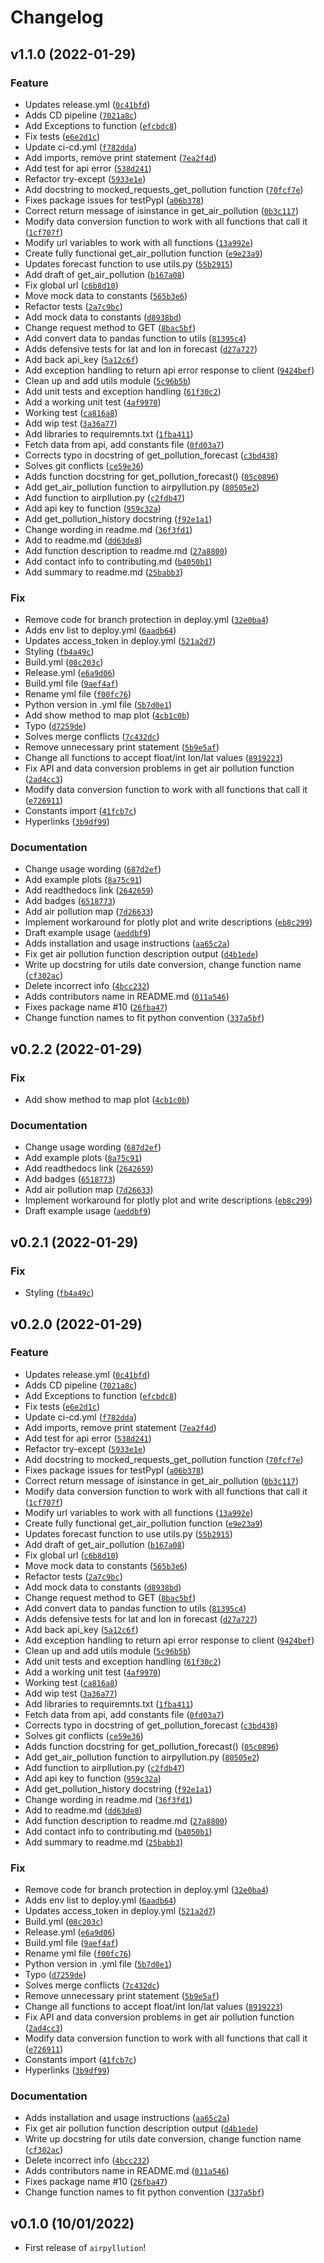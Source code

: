 # Changelog

<!--next-version-placeholder-->

## v1.1.0 (2022-01-29)
### Feature
* Updates release.yml ([`0c41bfd`](https://github.com/UBC-MDS/airpyllution/commit/0c41bfd8884bbb813b057012dd37d00a0dab156f))
* Adds CD pipeline ([`7021a8c`](https://github.com/UBC-MDS/airpyllution/commit/7021a8c4d91efe84823b07c959fa9dbeede7a7fb))
* Add Exceptions to function ([`efcbdc8`](https://github.com/UBC-MDS/airpyllution/commit/efcbdc84502d714efa755335cc65c90a9fc63549))
* Fix tests ([`e6e2d1c`](https://github.com/UBC-MDS/airpyllution/commit/e6e2d1cbfe1581a7ae95959490dec019b60bf363))
* Update ci-cd.yml ([`f782dda`](https://github.com/UBC-MDS/airpyllution/commit/f782dda23359d7803d2d63ec8854e1c3da5c538b))
* Add imports, remove print statement ([`7ea2f4d`](https://github.com/UBC-MDS/airpyllution/commit/7ea2f4d69ae0d5b336933628918df9fc3608c69c))
* Add test for api error ([`538d241`](https://github.com/UBC-MDS/airpyllution/commit/538d2418494032c8260e579a4f781fb811ad60f6))
* Refactor try-except ([`5933e1e`](https://github.com/UBC-MDS/airpyllution/commit/5933e1e4a11ee95ccb5e9cbf30096b2d89095004))
* Add docstring to mocked_requests_get_pollution function ([`70fcf7e`](https://github.com/UBC-MDS/airpyllution/commit/70fcf7ea571bdac1aeaad7e83fd25cdcbdb80aee))
* Fixes package issues for testPypI ([`a06b378`](https://github.com/UBC-MDS/airpyllution/commit/a06b378e902e09573654d66f0163236d401efdd6))
* Correct return message of isinstance in get_air_pollution ([`0b3c117`](https://github.com/UBC-MDS/airpyllution/commit/0b3c1172ec1f63acfba70cea06508d96cf4eb2a2))
* Modify data conversion function to work with all functions that call it ([`1cf707f`](https://github.com/UBC-MDS/airpyllution/commit/1cf707f52923a8bbd506e4b2e9b68c8022f785c5))
* Modify url variables to work with all functions ([`13a992e`](https://github.com/UBC-MDS/airpyllution/commit/13a992eeb811d6653c1af76a6fe44f51e70a05ed))
* Create fully functional get_air_pollution function ([`e9e23a9`](https://github.com/UBC-MDS/airpyllution/commit/e9e23a9ab406e5c661115fc7f8dd4092aa7cfed5))
* Updates forecast function to use utils.py ([`55b2915`](https://github.com/UBC-MDS/airpyllution/commit/55b291570bf6236a77a9a3442174b2fd9c1c66b5))
* Add draft of get_air_pollution ([`b167a08`](https://github.com/UBC-MDS/airpyllution/commit/b167a0811556f61d1e011144aec2949dabcd9b90))
* Fix global url ([`c6b8d10`](https://github.com/UBC-MDS/airpyllution/commit/c6b8d1037afcd9585c84e69595a291cbc6cdb8be))
* Move mock data to constants ([`565b3e6`](https://github.com/UBC-MDS/airpyllution/commit/565b3e62fa66d56254e75db9cb825064ab5ce836))
* Refactor tests ([`2a7c9bc`](https://github.com/UBC-MDS/airpyllution/commit/2a7c9bc128e498bc880362afe2a9831c0fbcd747))
* Add mock data to constants ([`d8938bd`](https://github.com/UBC-MDS/airpyllution/commit/d8938bd15a54443becbaa62ebfab91f23a402043))
* Change request method to GET ([`8bac5bf`](https://github.com/UBC-MDS/airpyllution/commit/8bac5bfa220d8db52be5ca771e16ebdba03de3f2))
* Add convert data to pandas function to utils ([`81395c4`](https://github.com/UBC-MDS/airpyllution/commit/81395c46f59f8573a8e2aa1b6f5e3a902885beea))
* Adds defensive tests for lat and lon in forecast ([`d27a727`](https://github.com/UBC-MDS/airpyllution/commit/d27a727abc6a5c1083905019ae6cadc1914d571e))
* Add back api_key ([`5a12c6f`](https://github.com/UBC-MDS/airpyllution/commit/5a12c6f14cce5f19f76015d482d039243fa36ed6))
* Add exception handling to return api error response to client ([`9424bef`](https://github.com/UBC-MDS/airpyllution/commit/9424bef3073794542f11f7128fc8fff14bfd5b3b))
* Clean up and add utils module ([`5c96b5b`](https://github.com/UBC-MDS/airpyllution/commit/5c96b5b8fd257d9de0699488ec6382a197f4db72))
* Add unit tests and exception handling ([`61f30c2`](https://github.com/UBC-MDS/airpyllution/commit/61f30c2c47937019229983c106b9b96979c8ad02))
* Add a working unit test ([`4af9970`](https://github.com/UBC-MDS/airpyllution/commit/4af997099add9850c0b6afe403021658e7ec3378))
* Working test ([`ca816a8`](https://github.com/UBC-MDS/airpyllution/commit/ca816a8e9e6ef3b1ce2d46b66b9fb95826446b9b))
* Add wip test ([`3a36a77`](https://github.com/UBC-MDS/airpyllution/commit/3a36a77356807af29167986cf130ec68f0a56473))
* Add libraries to requiremnts.txt ([`1fba411`](https://github.com/UBC-MDS/airpyllution/commit/1fba411fd2d29fb64df84db99d52a7528076c8b5))
* Fetch data from api, add constants file ([`0fd03a7`](https://github.com/UBC-MDS/airpyllution/commit/0fd03a75963216edb731446c0e0650a0fe857b84))
* Corrects typo in docstring of get_pollution_forecast ([`c3bd438`](https://github.com/UBC-MDS/airpyllution/commit/c3bd4382e80c307a6966a48866f0b845d4510a6a))
* Solves git conflicts ([`ce59e36`](https://github.com/UBC-MDS/airpyllution/commit/ce59e36196d6a12279931dd40654538056c6616b))
* Adds function docstring for get_pollution_forecast() ([`05c0896`](https://github.com/UBC-MDS/airpyllution/commit/05c08962c691c24bb82f60841ecfc79adea11c48))
* Add get_air_pollution function to airpyllution.py ([`80505e2`](https://github.com/UBC-MDS/airpyllution/commit/80505e27640220069093faa2be302e7a43a1781d))
* Add function to airpllution.py ([`c2fdb47`](https://github.com/UBC-MDS/airpyllution/commit/c2fdb471a732c09c1b6ef8aa3a47597bbeb9e709))
* Add api key to function ([`959c32a`](https://github.com/UBC-MDS/airpyllution/commit/959c32a267c149d4170d53044830fab90e1d4fa1))
* Add get_pollution_history docstring ([`f92e1a1`](https://github.com/UBC-MDS/airpyllution/commit/f92e1a165634c5accc61f84d92db09d04daa1e6f))
* Change wording in readme.md ([`36f3fd1`](https://github.com/UBC-MDS/airpyllution/commit/36f3fd11e6133c273054eddd9f0f65ece8ed6594))
* Add to readme.md ([`dd63de8`](https://github.com/UBC-MDS/airpyllution/commit/dd63de85baec6f590ab6cd2f9e22e2f8c5072ccc))
* Add function description to readme.md ([`27a8800`](https://github.com/UBC-MDS/airpyllution/commit/27a8800b597d7644bd75038fce4f3f4ab04cbc76))
* Add contact info to contributing.md ([`b4050b1`](https://github.com/UBC-MDS/airpyllution/commit/b4050b18a140750e71c158a5a25af0fda827419e))
* Add summary to readme.md ([`25babb3`](https://github.com/UBC-MDS/airpyllution/commit/25babb34a6315f627fbd71e6d1a407130561f584))

### Fix
* Remove code for branch protection in deploy.yml ([`32e0ba4`](https://github.com/UBC-MDS/airpyllution/commit/32e0ba4ff57bd0df42423d876c4356df13d53450))
* Adds env list to deploy.yml ([`6aadb64`](https://github.com/UBC-MDS/airpyllution/commit/6aadb64671f6998f2a9ac4f27f8f63ff5c2fe41e))
* Updates access_token in deploy.yml ([`521a2d7`](https://github.com/UBC-MDS/airpyllution/commit/521a2d74dc7fe259cdee0895cad66a5bbeacacbc))
* Styling ([`fb4a49c`](https://github.com/UBC-MDS/airpyllution/commit/fb4a49c67466dc12da07924417ae896da611aff8))
* Build.yml ([`08c203c`](https://github.com/UBC-MDS/airpyllution/commit/08c203ca6ab2b2ee46577f70a9ff1faa4d501771))
* Release.yml ([`e6a9d06`](https://github.com/UBC-MDS/airpyllution/commit/e6a9d065ea4f0d6741215dcdadba344f4c21d96c))
* Build.yml file ([`9aef4af`](https://github.com/UBC-MDS/airpyllution/commit/9aef4af984a2f7dc503d99961c60f5f0326fded9))
* Rename yml file ([`f00fc76`](https://github.com/UBC-MDS/airpyllution/commit/f00fc765bcd718ad2a72cc978e059ce7cf0fed70))
* Python version in .yml file ([`5b7d0e1`](https://github.com/UBC-MDS/airpyllution/commit/5b7d0e1e8f01786f40acae60fad4e93787fd9a9a))
* Add show method to map plot ([`4cb1c0b`](https://github.com/UBC-MDS/airpyllution/commit/4cb1c0b650c693d94a3319e602b824cca7695c9e))
* Typo ([`d7259de`](https://github.com/UBC-MDS/airpyllution/commit/d7259dead00d6eec16a8f4232e5411cfa0b5c0d7))
* Solves merge conflicts ([`7c432dc`](https://github.com/UBC-MDS/airpyllution/commit/7c432dc2f305be74923a4bfcbf64e76013475124))
* Remove unnecessary print statement ([`5b9e5af`](https://github.com/UBC-MDS/airpyllution/commit/5b9e5af4fcac6ba8c43806006721089108d50c48))
* Change all functions to accept float/int lon/lat values ([`8919223`](https://github.com/UBC-MDS/airpyllution/commit/8919223be5250151b093578d9faf2b4ce0a64a35))
* Fix API and data conversion problems in get air pollution function ([`2ad4cc3`](https://github.com/UBC-MDS/airpyllution/commit/2ad4cc330742c58d32b7d065ec5fbcf564be6bd5))
* Modify data conversion function to work with all functions that call it ([`e726911`](https://github.com/UBC-MDS/airpyllution/commit/e7269113282259b0f69b513b26b11a2d6ea78c3b))
* Constants import ([`41fcb7c`](https://github.com/UBC-MDS/airpyllution/commit/41fcb7cda2704ed7a374ab8240acc2e04a823086))
* Hyperlinks ([`3b9df99`](https://github.com/UBC-MDS/airpyllution/commit/3b9df9955f78c37ed3f653da7207602558a65b9a))

### Documentation
* Change usage wording ([`687d2ef`](https://github.com/UBC-MDS/airpyllution/commit/687d2efa5fb4c962fe0fb03cf0534f5a2425142e))
* Add example plots ([`8a75c91`](https://github.com/UBC-MDS/airpyllution/commit/8a75c9161f474152ad51f9161464253435d99cd0))
* Add readthedocs link ([`2642659`](https://github.com/UBC-MDS/airpyllution/commit/2642659a12039bfd0b8708b89a1e06e26c74640d))
* Add badges ([`6518773`](https://github.com/UBC-MDS/airpyllution/commit/6518773ded518fe646d969d2fcee6a85b91f1834))
* Add air pollution map ([`7d26633`](https://github.com/UBC-MDS/airpyllution/commit/7d26633f197631d8b5b19591c041e74bdf1978da))
* Implement workaround for plotly plot and write descriptions ([`eb8c299`](https://github.com/UBC-MDS/airpyllution/commit/eb8c29976cb9ee1fad4e075d22b3e1720fa7f49a))
* Draft example usage ([`aeddbf9`](https://github.com/UBC-MDS/airpyllution/commit/aeddbf9e1f7096645a46dedf7b380182ec33f612))
* Adds installation and usage instructions ([`aa65c2a`](https://github.com/UBC-MDS/airpyllution/commit/aa65c2a652fc41fb93a48fd19d3103943e45f502))
* Fix get air pollution function description output ([`d4b1ede`](https://github.com/UBC-MDS/airpyllution/commit/d4b1ede7dde2e596cc7f7c86d7f7c5ed27439d06))
* Write up docstring for utils date conversion, change function name ([`cf302ac`](https://github.com/UBC-MDS/airpyllution/commit/cf302acc27cfada707f3250c71d013c30e31bf3e))
* Delete incorrect info ([`4bcc232`](https://github.com/UBC-MDS/airpyllution/commit/4bcc232ca325be0cd24f71975d7f86046a00a509))
* Adds contributors name in README.md ([`011a546`](https://github.com/UBC-MDS/airpyllution/commit/011a54641703b689c50c01879443bed8af9ec38d))
* Fixes package name #10 ([`26fba47`](https://github.com/UBC-MDS/airpyllution/commit/26fba47f01cad176c3f171fa5fa8123576c6fefc))
* Change function names to fit python convention ([`337a5bf`](https://github.com/UBC-MDS/airpyllution/commit/337a5bfa60594bebcc12ccaf2f3898880f47e08a))

## v0.2.2 (2022-01-29)
### Fix
* Add show method to map plot ([`4cb1c0b`](https://github.com/UBC-MDS/airpyllution/commit/4cb1c0b650c693d94a3319e602b824cca7695c9e))

### Documentation
* Change usage wording ([`687d2ef`](https://github.com/UBC-MDS/airpyllution/commit/687d2efa5fb4c962fe0fb03cf0534f5a2425142e))
* Add example plots ([`8a75c91`](https://github.com/UBC-MDS/airpyllution/commit/8a75c9161f474152ad51f9161464253435d99cd0))
* Add readthedocs link ([`2642659`](https://github.com/UBC-MDS/airpyllution/commit/2642659a12039bfd0b8708b89a1e06e26c74640d))
* Add badges ([`6518773`](https://github.com/UBC-MDS/airpyllution/commit/6518773ded518fe646d969d2fcee6a85b91f1834))
* Add air pollution map ([`7d26633`](https://github.com/UBC-MDS/airpyllution/commit/7d26633f197631d8b5b19591c041e74bdf1978da))
* Implement workaround for plotly plot and write descriptions ([`eb8c299`](https://github.com/UBC-MDS/airpyllution/commit/eb8c29976cb9ee1fad4e075d22b3e1720fa7f49a))
* Draft example usage ([`aeddbf9`](https://github.com/UBC-MDS/airpyllution/commit/aeddbf9e1f7096645a46dedf7b380182ec33f612))

## v0.2.1 (2022-01-29)
### Fix
* Styling ([`fb4a49c`](https://github.com/UBC-MDS/airpyllution/commit/fb4a49c67466dc12da07924417ae896da611aff8))

## v0.2.0 (2022-01-29)
### Feature
* Updates release.yml ([`0c41bfd`](https://github.com/UBC-MDS/airpyllution/commit/0c41bfd8884bbb813b057012dd37d00a0dab156f))
* Adds CD pipeline ([`7021a8c`](https://github.com/UBC-MDS/airpyllution/commit/7021a8c4d91efe84823b07c959fa9dbeede7a7fb))
* Add Exceptions to function ([`efcbdc8`](https://github.com/UBC-MDS/airpyllution/commit/efcbdc84502d714efa755335cc65c90a9fc63549))
* Fix tests ([`e6e2d1c`](https://github.com/UBC-MDS/airpyllution/commit/e6e2d1cbfe1581a7ae95959490dec019b60bf363))
* Update ci-cd.yml ([`f782dda`](https://github.com/UBC-MDS/airpyllution/commit/f782dda23359d7803d2d63ec8854e1c3da5c538b))
* Add imports, remove print statement ([`7ea2f4d`](https://github.com/UBC-MDS/airpyllution/commit/7ea2f4d69ae0d5b336933628918df9fc3608c69c))
* Add test for api error ([`538d241`](https://github.com/UBC-MDS/airpyllution/commit/538d2418494032c8260e579a4f781fb811ad60f6))
* Refactor try-except ([`5933e1e`](https://github.com/UBC-MDS/airpyllution/commit/5933e1e4a11ee95ccb5e9cbf30096b2d89095004))
* Add docstring to mocked_requests_get_pollution function ([`70fcf7e`](https://github.com/UBC-MDS/airpyllution/commit/70fcf7ea571bdac1aeaad7e83fd25cdcbdb80aee))
* Fixes package issues for testPypI ([`a06b378`](https://github.com/UBC-MDS/airpyllution/commit/a06b378e902e09573654d66f0163236d401efdd6))
* Correct return message of isinstance in get_air_pollution ([`0b3c117`](https://github.com/UBC-MDS/airpyllution/commit/0b3c1172ec1f63acfba70cea06508d96cf4eb2a2))
* Modify data conversion function to work with all functions that call it ([`1cf707f`](https://github.com/UBC-MDS/airpyllution/commit/1cf707f52923a8bbd506e4b2e9b68c8022f785c5))
* Modify url variables to work with all functions ([`13a992e`](https://github.com/UBC-MDS/airpyllution/commit/13a992eeb811d6653c1af76a6fe44f51e70a05ed))
* Create fully functional get_air_pollution function ([`e9e23a9`](https://github.com/UBC-MDS/airpyllution/commit/e9e23a9ab406e5c661115fc7f8dd4092aa7cfed5))
* Updates forecast function to use utils.py ([`55b2915`](https://github.com/UBC-MDS/airpyllution/commit/55b291570bf6236a77a9a3442174b2fd9c1c66b5))
* Add draft of get_air_pollution ([`b167a08`](https://github.com/UBC-MDS/airpyllution/commit/b167a0811556f61d1e011144aec2949dabcd9b90))
* Fix global url ([`c6b8d10`](https://github.com/UBC-MDS/airpyllution/commit/c6b8d1037afcd9585c84e69595a291cbc6cdb8be))
* Move mock data to constants ([`565b3e6`](https://github.com/UBC-MDS/airpyllution/commit/565b3e62fa66d56254e75db9cb825064ab5ce836))
* Refactor tests ([`2a7c9bc`](https://github.com/UBC-MDS/airpyllution/commit/2a7c9bc128e498bc880362afe2a9831c0fbcd747))
* Add mock data to constants ([`d8938bd`](https://github.com/UBC-MDS/airpyllution/commit/d8938bd15a54443becbaa62ebfab91f23a402043))
* Change request method to GET ([`8bac5bf`](https://github.com/UBC-MDS/airpyllution/commit/8bac5bfa220d8db52be5ca771e16ebdba03de3f2))
* Add convert data to pandas function to utils ([`81395c4`](https://github.com/UBC-MDS/airpyllution/commit/81395c46f59f8573a8e2aa1b6f5e3a902885beea))
* Adds defensive tests for lat and lon in forecast ([`d27a727`](https://github.com/UBC-MDS/airpyllution/commit/d27a727abc6a5c1083905019ae6cadc1914d571e))
* Add back api_key ([`5a12c6f`](https://github.com/UBC-MDS/airpyllution/commit/5a12c6f14cce5f19f76015d482d039243fa36ed6))
* Add exception handling to return api error response to client ([`9424bef`](https://github.com/UBC-MDS/airpyllution/commit/9424bef3073794542f11f7128fc8fff14bfd5b3b))
* Clean up and add utils module ([`5c96b5b`](https://github.com/UBC-MDS/airpyllution/commit/5c96b5b8fd257d9de0699488ec6382a197f4db72))
* Add unit tests and exception handling ([`61f30c2`](https://github.com/UBC-MDS/airpyllution/commit/61f30c2c47937019229983c106b9b96979c8ad02))
* Add a working unit test ([`4af9970`](https://github.com/UBC-MDS/airpyllution/commit/4af997099add9850c0b6afe403021658e7ec3378))
* Working test ([`ca816a8`](https://github.com/UBC-MDS/airpyllution/commit/ca816a8e9e6ef3b1ce2d46b66b9fb95826446b9b))
* Add wip test ([`3a36a77`](https://github.com/UBC-MDS/airpyllution/commit/3a36a77356807af29167986cf130ec68f0a56473))
* Add libraries to requiremnts.txt ([`1fba411`](https://github.com/UBC-MDS/airpyllution/commit/1fba411fd2d29fb64df84db99d52a7528076c8b5))
* Fetch data from api, add constants file ([`0fd03a7`](https://github.com/UBC-MDS/airpyllution/commit/0fd03a75963216edb731446c0e0650a0fe857b84))
* Corrects typo in docstring of get_pollution_forecast ([`c3bd438`](https://github.com/UBC-MDS/airpyllution/commit/c3bd4382e80c307a6966a48866f0b845d4510a6a))
* Solves git conflicts ([`ce59e36`](https://github.com/UBC-MDS/airpyllution/commit/ce59e36196d6a12279931dd40654538056c6616b))
* Adds function docstring for get_pollution_forecast() ([`05c0896`](https://github.com/UBC-MDS/airpyllution/commit/05c08962c691c24bb82f60841ecfc79adea11c48))
* Add get_air_pollution function to airpyllution.py ([`80505e2`](https://github.com/UBC-MDS/airpyllution/commit/80505e27640220069093faa2be302e7a43a1781d))
* Add function to airpllution.py ([`c2fdb47`](https://github.com/UBC-MDS/airpyllution/commit/c2fdb471a732c09c1b6ef8aa3a47597bbeb9e709))
* Add api key to function ([`959c32a`](https://github.com/UBC-MDS/airpyllution/commit/959c32a267c149d4170d53044830fab90e1d4fa1))
* Add get_pollution_history docstring ([`f92e1a1`](https://github.com/UBC-MDS/airpyllution/commit/f92e1a165634c5accc61f84d92db09d04daa1e6f))
* Change wording in readme.md ([`36f3fd1`](https://github.com/UBC-MDS/airpyllution/commit/36f3fd11e6133c273054eddd9f0f65ece8ed6594))
* Add to readme.md ([`dd63de8`](https://github.com/UBC-MDS/airpyllution/commit/dd63de85baec6f590ab6cd2f9e22e2f8c5072ccc))
* Add function description to readme.md ([`27a8800`](https://github.com/UBC-MDS/airpyllution/commit/27a8800b597d7644bd75038fce4f3f4ab04cbc76))
* Add contact info to contributing.md ([`b4050b1`](https://github.com/UBC-MDS/airpyllution/commit/b4050b18a140750e71c158a5a25af0fda827419e))
* Add summary to readme.md ([`25babb3`](https://github.com/UBC-MDS/airpyllution/commit/25babb34a6315f627fbd71e6d1a407130561f584))

### Fix
* Remove code for branch protection in deploy.yml ([`32e0ba4`](https://github.com/UBC-MDS/airpyllution/commit/32e0ba4ff57bd0df42423d876c4356df13d53450))
* Adds env list to deploy.yml ([`6aadb64`](https://github.com/UBC-MDS/airpyllution/commit/6aadb64671f6998f2a9ac4f27f8f63ff5c2fe41e))
* Updates access_token in deploy.yml ([`521a2d7`](https://github.com/UBC-MDS/airpyllution/commit/521a2d74dc7fe259cdee0895cad66a5bbeacacbc))
* Build.yml ([`08c203c`](https://github.com/UBC-MDS/airpyllution/commit/08c203ca6ab2b2ee46577f70a9ff1faa4d501771))
* Release.yml ([`e6a9d06`](https://github.com/UBC-MDS/airpyllution/commit/e6a9d065ea4f0d6741215dcdadba344f4c21d96c))
* Build.yml file ([`9aef4af`](https://github.com/UBC-MDS/airpyllution/commit/9aef4af984a2f7dc503d99961c60f5f0326fded9))
* Rename yml file ([`f00fc76`](https://github.com/UBC-MDS/airpyllution/commit/f00fc765bcd718ad2a72cc978e059ce7cf0fed70))
* Python version in .yml file ([`5b7d0e1`](https://github.com/UBC-MDS/airpyllution/commit/5b7d0e1e8f01786f40acae60fad4e93787fd9a9a))
* Typo ([`d7259de`](https://github.com/UBC-MDS/airpyllution/commit/d7259dead00d6eec16a8f4232e5411cfa0b5c0d7))
* Solves merge conflicts ([`7c432dc`](https://github.com/UBC-MDS/airpyllution/commit/7c432dc2f305be74923a4bfcbf64e76013475124))
* Remove unnecessary print statement ([`5b9e5af`](https://github.com/UBC-MDS/airpyllution/commit/5b9e5af4fcac6ba8c43806006721089108d50c48))
* Change all functions to accept float/int lon/lat values ([`8919223`](https://github.com/UBC-MDS/airpyllution/commit/8919223be5250151b093578d9faf2b4ce0a64a35))
* Fix API and data conversion problems in get air pollution function ([`2ad4cc3`](https://github.com/UBC-MDS/airpyllution/commit/2ad4cc330742c58d32b7d065ec5fbcf564be6bd5))
* Modify data conversion function to work with all functions that call it ([`e726911`](https://github.com/UBC-MDS/airpyllution/commit/e7269113282259b0f69b513b26b11a2d6ea78c3b))
* Constants import ([`41fcb7c`](https://github.com/UBC-MDS/airpyllution/commit/41fcb7cda2704ed7a374ab8240acc2e04a823086))
* Hyperlinks ([`3b9df99`](https://github.com/UBC-MDS/airpyllution/commit/3b9df9955f78c37ed3f653da7207602558a65b9a))

### Documentation
* Adds installation and usage instructions ([`aa65c2a`](https://github.com/UBC-MDS/airpyllution/commit/aa65c2a652fc41fb93a48fd19d3103943e45f502))
* Fix get air pollution function description output ([`d4b1ede`](https://github.com/UBC-MDS/airpyllution/commit/d4b1ede7dde2e596cc7f7c86d7f7c5ed27439d06))
* Write up docstring for utils date conversion, change function name ([`cf302ac`](https://github.com/UBC-MDS/airpyllution/commit/cf302acc27cfada707f3250c71d013c30e31bf3e))
* Delete incorrect info ([`4bcc232`](https://github.com/UBC-MDS/airpyllution/commit/4bcc232ca325be0cd24f71975d7f86046a00a509))
* Adds contributors name in README.md ([`011a546`](https://github.com/UBC-MDS/airpyllution/commit/011a54641703b689c50c01879443bed8af9ec38d))
* Fixes package name #10 ([`26fba47`](https://github.com/UBC-MDS/airpyllution/commit/26fba47f01cad176c3f171fa5fa8123576c6fefc))
* Change function names to fit python convention ([`337a5bf`](https://github.com/UBC-MDS/airpyllution/commit/337a5bfa60594bebcc12ccaf2f3898880f47e08a))

## v0.1.0 (10/01/2022)

- First release of `airpyllution`!